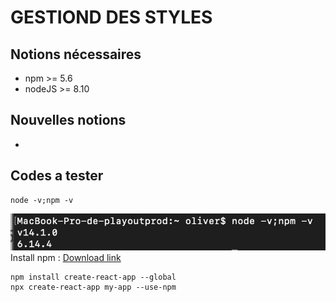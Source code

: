 # GESTIOND DES STYLES

## Notions nécessaires
- npm >= 5.6
- nodeJS  >= 8.10

## Nouvelles notions
-

## Codes a tester

```
node -v;npm -v
```
![result](images/npm_node_v.png)
Install npm : [Download link](https://nodejs.org/en/download/)

```
npm install create-react-app --global
npx create-react-app my-app --use-npm
```
